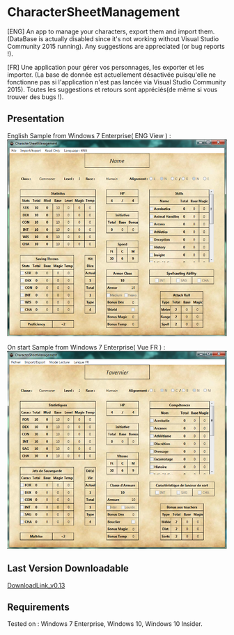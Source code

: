 # CharacterSheetManagement
[ENG] An app to manage your characters, export them and import them. (DataBase is actually disabled since it's not working without Visual Studio Community 2015 running). Any suggestions are appreciated (or bug reports !).

[FR] Une application pour gérer vos personnages, les exporter et les importer. (La base de donnée est actuellement désactivée puisqu'elle ne fonctionne pas si l'application n'est pas lancée via Visual Studio Community 2015). Toutes les suggestions et retours sont appréciés(de même si vous trouver des bugs !).

## Presentation
English Sample from Windows 7 Enterprise( ENG View ) :
![EnglishScreen](screenshots/englishInterfaceSample.png)

On start Sample from Windows 7 Enterprise( Vue FR ) :
![FrenchScreen](screenshots/onStartupSample.png)

## Last Version Downloadable
[DownloadLink_v0.13](http://www.mediafire.com/file/mra2w2s63yvbky0/CharacterSheetManagement.exe "CSM v0.13")

## Requirements
Tested on : Windows 7 Enterprise, Windows 10, Windows 10 Insider.